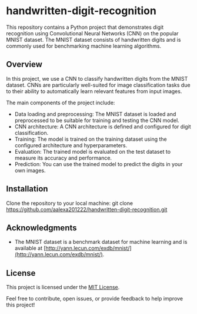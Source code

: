# handwritten-digit-recognition
This repository contains a Python project that demonstrates digit recognition using Convolutional Neural Networks (CNN) on the popular MNIST dataset. The MNIST dataset consists of handwritten digits and is commonly used for benchmarking machine learning algorithms.

## Overview

In this project, we use a CNN to classify handwritten digits from the MNIST dataset. CNNs are particularly well-suited for image classification tasks due to their ability to automatically learn relevant features from input images.

The main components of the project include:

- Data loading and preprocessing: The MNIST dataset is loaded and preprocessed to be suitable for training and testing the CNN model.
- CNN architecture: A CNN architecture is defined and configured for digit classification.
- Training: The model is trained on the training dataset using the configured architecture and hyperparameters.
- Evaluation: The trained model is evaluated on the test dataset to measure its accuracy and performance.
- Prediction: You can use the trained model to predict the digits in your own images.

## Installation

Clone the repository to your local machine:
git clone https://github.com/aalexa201222/handwritten-digit-recognition.git
## Acknowledgments

- The MNIST dataset is a benchmark dataset for machine learning and is available at [http://yann.lecun.com/exdb/mnist/](http://yann.lecun.com/exdb/mnist/).

## License

This project is licensed under the [MIT License](LICENSE).

Feel free to contribute, open issues, or provide feedback to help improve this project!
